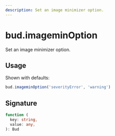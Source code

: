 ```yaml
---
description: Set an image minimizer option.
---
```


# bud.imageminOption

Set an image minimizer option.

## Usage

Shown with defaults:

```js
bud.imageminOption('severityError', 'warning')
```

## Signature

```ts
function (
  key: string,
  value: any,
): Bud
```
